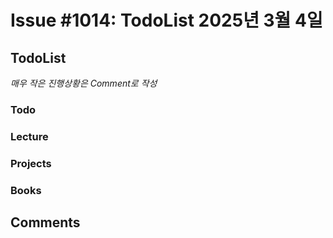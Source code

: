 # Issue #1014: TodoList 2025년 3월 4일

## TodoList

*매우 작은 진행상황은 Comment로 작성*

### Todo  

### Lecture

### Projects

### Books


## Comments

